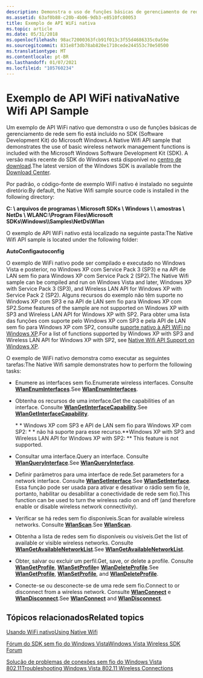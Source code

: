 ```yaml
---
description: Demonstra o uso de funções básicas de gerenciamento de rede sem fio.
ms.assetid: 63af0b88-c20b-4b06-9db3-e8510fc80053
title: Exemplo de API WiFi nativa
ms.topic: article
ms.date: 05/31/2018
ms.openlocfilehash: 98ac72000363fcb91f013c3f55d4686335c0a59e
ms.sourcegitcommit: 831e8f3db78ab820e1710cede244553c70e50500
ms.translationtype: MT
ms.contentlocale: pt-BR
ms.lasthandoff: 01/07/2021
ms.locfileid: "105760234"
---
```

# <a name="native-wifi-api-sample"></a><span data-ttu-id="489cb-103">Exemplo de API WiFi nativa</span><span class="sxs-lookup"><span data-stu-id="489cb-103">Native Wifi API Sample</span></span>

<span data-ttu-id="489cb-104">Um exemplo de API WiFi nativo que demonstra o uso de funções básicas de gerenciamento de rede sem fio está incluído no SDK (Software Development Kit) do Microsoft Windows.</span><span class="sxs-lookup"><span data-stu-id="489cb-104">A Native Wifi API sample that demonstrates the use of basic wireless network management functions is included with the Microsoft Windows Software Development Kit (SDK).</span></span> <span data-ttu-id="489cb-105">A versão mais recente do SDK do Windows está disponível no [centro de download](https://developer.microsoft.com/windows/downloads).</span><span class="sxs-lookup"><span data-stu-id="489cb-105">The latest version of the Windows SDK is available from the [Download Center](https://developer.microsoft.com/windows/downloads).</span></span>

<span data-ttu-id="489cb-106">Por padrão, o código-fonte de exemplo WiFi nativo é instalado no seguinte diretório:</span><span class="sxs-lookup"><span data-stu-id="489cb-106">By default, the Native Wifi sample source code is installed in the following directory:</span></span>

<span data-ttu-id="489cb-107">**C: \\ arquivos de programas \\ Microsoft SDKs \\ Windows \\ <version number> \\ amostras \\ NetDs \\ WLAN**</span><span class="sxs-lookup"><span data-stu-id="489cb-107">**C:\\Program Files\\Microsoft SDKs\\Windows\\<version number>\\Samples\\NetDs\\Wlan**</span></span>

<span data-ttu-id="489cb-108">O exemplo de API WiFi nativo está localizado na seguinte pasta:</span><span class="sxs-lookup"><span data-stu-id="489cb-108">The Native Wifi API sample is located under the following folder:</span></span>

<span data-ttu-id="489cb-109">**AutoConfig**</span><span class="sxs-lookup"><span data-stu-id="489cb-109">**autoconfig**</span></span>

<span data-ttu-id="489cb-110">O exemplo de WiFi nativo pode ser compilado e executado no Windows Vista e posterior, no Windows XP com Service Pack 3 (SP3) e na API de LAN sem fio para Windows XP com Service Pack 2 (SP2).</span><span class="sxs-lookup"><span data-stu-id="489cb-110">The Native Wifi sample can be compiled and run on Windows Vista and later, Windows XP with Service Pack 3 (SP3), and Wireless LAN API for Windows XP with Service Pack 2 (SP2).</span></span> <span data-ttu-id="489cb-111">Alguns recursos do exemplo não têm suporte no Windows XP com SP3 e na API de LAN sem fio para Windows XP com SP2.</span><span class="sxs-lookup"><span data-stu-id="489cb-111">Some features of the sample are not supported on Windows XP with SP3 and Wireless LAN API for Windows XP with SP2.</span></span> <span data-ttu-id="489cb-112">Para obter uma lista das funções com suporte pelo Windows XP com SP3 e pela API de LAN sem fio para Windows XP com SP2, consulte [suporte nativo à API WiFi no Windows XP](about-wireless-lan-api-for-windows-xp-service-pack-2.md).</span><span class="sxs-lookup"><span data-stu-id="489cb-112">For a list of functions supported by Windows XP with SP3 and Wireless LAN API for Windows XP with SP2, see [Native Wifi API Support on Windows XP](about-wireless-lan-api-for-windows-xp-service-pack-2.md).</span></span>

<span data-ttu-id="489cb-113">O exemplo de WiFi nativo demonstra como executar as seguintes tarefas:</span><span class="sxs-lookup"><span data-stu-id="489cb-113">The Native Wifi sample demonstrates how to perform the following tasks:</span></span>

-   <span data-ttu-id="489cb-114">Enumere as interfaces sem fio.</span><span class="sxs-lookup"><span data-stu-id="489cb-114">Enumerate wireless interfaces.</span></span> <span data-ttu-id="489cb-115">Consulte [**WlanEnumInterfaces**](/windows/desktop/api/wlanapi/nf-wlanapi-wlanenuminterfaces).</span><span class="sxs-lookup"><span data-stu-id="489cb-115">See [**WlanEnumInterfaces**](/windows/desktop/api/wlanapi/nf-wlanapi-wlanenuminterfaces).</span></span>
-   <span data-ttu-id="489cb-116">Obtenha os recursos de uma interface.</span><span class="sxs-lookup"><span data-stu-id="489cb-116">Get the capabilities of an interface.</span></span> <span data-ttu-id="489cb-117">Consulte [**WlanGetInterfaceCapability**](/windows/desktop/api/wlanapi/nf-wlanapi-wlangetinterfacecapability).</span><span class="sxs-lookup"><span data-stu-id="489cb-117">See [**WlanGetInterfaceCapability**](/windows/desktop/api/wlanapi/nf-wlanapi-wlangetinterfacecapability).</span></span>

    <span data-ttu-id="489cb-118">\* \* Windows XP com SP3 e API de LAN sem fio para Windows XP com SP2: \* \* não há suporte para esse recurso.</span><span class="sxs-lookup"><span data-stu-id="489cb-118">\*\*Windows XP with SP3 and Wireless LAN API for Windows XP with SP2:  \*\* This feature is not supported.</span></span>

-   <span data-ttu-id="489cb-119">Consultar uma interface.</span><span class="sxs-lookup"><span data-stu-id="489cb-119">Query an interface.</span></span> <span data-ttu-id="489cb-120">Consulte [**WlanQueryInterface**](/windows/desktop/api/Wlanapi/nf-wlanapi-wlanqueryinterface).</span><span class="sxs-lookup"><span data-stu-id="489cb-120">See [**WlanQueryInterface**](/windows/desktop/api/Wlanapi/nf-wlanapi-wlanqueryinterface).</span></span>
-   <span data-ttu-id="489cb-121">Definir parâmetros para uma interface de rede.</span><span class="sxs-lookup"><span data-stu-id="489cb-121">Set parameters for a network interface.</span></span> <span data-ttu-id="489cb-122">Consulte [**WlanSetInterface**](/windows/desktop/api/Wlanapi/nf-wlanapi-wlansetinterface).</span><span class="sxs-lookup"><span data-stu-id="489cb-122">See [**WlanSetInterface**](/windows/desktop/api/Wlanapi/nf-wlanapi-wlansetinterface).</span></span> <span data-ttu-id="489cb-123">Essa função pode ser usada para ativar e desativar o rádio sem fio (e, portanto, habilitar ou desabilitar a conectividade de rede sem fio).</span><span class="sxs-lookup"><span data-stu-id="489cb-123">This function can be used to turn the wireless radio on and off (and therefore enable or disable wireless network connectivity).</span></span>
-   <span data-ttu-id="489cb-124">Verificar se há redes sem fio disponíveis.</span><span class="sxs-lookup"><span data-stu-id="489cb-124">Scan for available wireless networks.</span></span> <span data-ttu-id="489cb-125">Consulte [**WlanScan**](/windows/desktop/api/wlanapi/nf-wlanapi-wlanscan).</span><span class="sxs-lookup"><span data-stu-id="489cb-125">See [**WlanScan**](/windows/desktop/api/wlanapi/nf-wlanapi-wlanscan).</span></span>
-   <span data-ttu-id="489cb-126">Obtenha a lista de redes sem fio disponíveis ou visíveis.</span><span class="sxs-lookup"><span data-stu-id="489cb-126">Get the list of available or visible wireless networks.</span></span> <span data-ttu-id="489cb-127">Consulte [**WlanGetAvailableNetworkList**](/windows/desktop/api/wlanapi/nf-wlanapi-wlangetavailablenetworklist).</span><span class="sxs-lookup"><span data-stu-id="489cb-127">See [**WlanGetAvailableNetworkList**](/windows/desktop/api/wlanapi/nf-wlanapi-wlangetavailablenetworklist).</span></span>
-   <span data-ttu-id="489cb-128">Obter, salvar ou excluir um perfil.</span><span class="sxs-lookup"><span data-stu-id="489cb-128">Get, save, or delete a profile.</span></span> <span data-ttu-id="489cb-129">Consulte [**WlanGetProfile**](/windows/desktop/api/wlanapi/nf-wlanapi-wlangetprofile), [**WlanSetProfile**](/windows/desktop/api/wlanapi/nf-wlanapi-wlansetprofile)e [**WlanDeleteProfile**](/windows/desktop/api/wlanapi/nf-wlanapi-wlandeleteprofile).</span><span class="sxs-lookup"><span data-stu-id="489cb-129">See [**WlanGetProfile**](/windows/desktop/api/wlanapi/nf-wlanapi-wlangetprofile), [**WlanSetProfile**](/windows/desktop/api/wlanapi/nf-wlanapi-wlansetprofile), and [**WlanDeleteProfile**](/windows/desktop/api/wlanapi/nf-wlanapi-wlandeleteprofile).</span></span>
-   <span data-ttu-id="489cb-130">Conecte-se ou desconecte-se de uma rede sem fio.</span><span class="sxs-lookup"><span data-stu-id="489cb-130">Connect to or disconnect from a wireless network.</span></span> <span data-ttu-id="489cb-131">Consulte [**WlanConnect**](/windows/desktop/api/wlanapi/nf-wlanapi-wlanconnect) e [**WlanDisconnect**](/windows/desktop/api/wlanapi/nf-wlanapi-wlandisconnect).</span><span class="sxs-lookup"><span data-stu-id="489cb-131">See [**WlanConnect**](/windows/desktop/api/wlanapi/nf-wlanapi-wlanconnect) and [**WlanDisconnect**](/windows/desktop/api/wlanapi/nf-wlanapi-wlandisconnect).</span></span>

## <a name="related-topics"></a><span data-ttu-id="489cb-132">Tópicos relacionados</span><span class="sxs-lookup"><span data-stu-id="489cb-132">Related topics</span></span>

<dl> <dt>

[<span data-ttu-id="489cb-133">Usando WiFi nativo</span><span class="sxs-lookup"><span data-stu-id="489cb-133">Using Native Wifi</span></span>](using-native-wifi.md)
</dt> <dt>

[<span data-ttu-id="489cb-134">Fórum do SDK sem fio do Windows Vista</span><span class="sxs-lookup"><span data-stu-id="489cb-134">Windows Vista Wireless SDK Forum</span></span>](https://social.msdn.microsoft.com/Forums/b6bbd8f0-a921-480f-9b4b-845336462bc0/welcome-to-the-windows-vista-wireless-sdk-forum)
</dt> <dt>

<span data-ttu-id="489cb-135">[Solução de problemas de conexões sem fio do Windows Vista 802,11](/previous-versions/windows/it-pro/windows-vista/cc766215(v=ws.10))</span><span class="sxs-lookup"><span data-stu-id="489cb-135">[Troubleshooting Windows Vista 802.11 Wireless Connections](/previous-versions/windows/it-pro/windows-vista/cc766215(v=ws.10))</span></span>
</dt> </dl>

 

 
